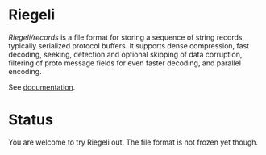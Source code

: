 # Riegeli

*Riegeli/records* is a file format for storing a sequence of string records,
typically serialized protocol buffers. It supports dense compression, fast
decoding, seeking, detection and optional skipping of data corruption, filtering
of proto message fields for even faster decoding, and parallel encoding.

See [documentation](doc/index.md).

# Status

You are welcome to try Riegeli out. The file format is not frozen yet though.
